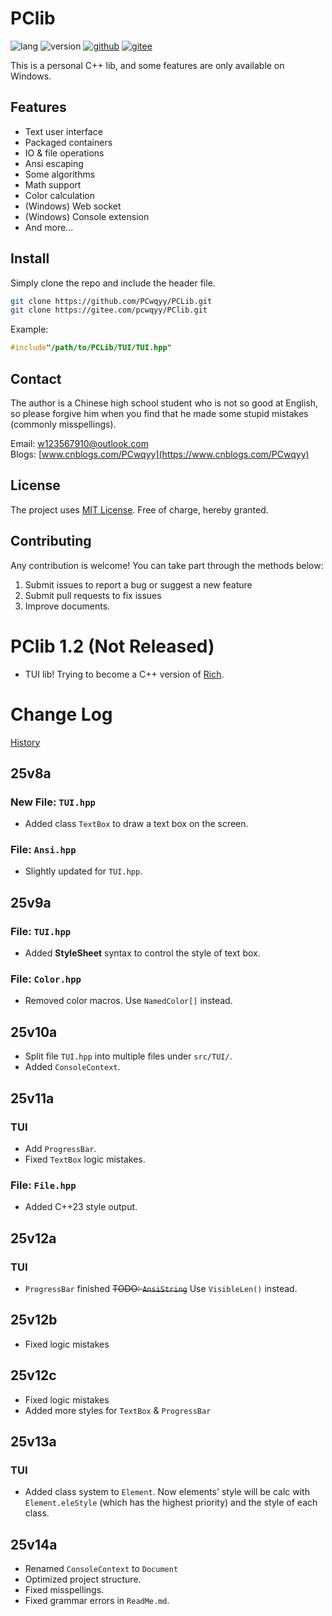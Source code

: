 # PClib

![lang](https://img.shields.io/badge/Standard-C++23-yellow?logo=cplusplus)
![version](https://img.shields.io/badge/Version-25v12c-blueviolet)
[![github](https://img.shields.io/badge/Github-PClib-blue?&logo=github
)](https://github.com/PCwqyy/PCLib)
[![gitee](https://img.shields.io/badge/Gitee-PClib-red?logo=gitee&color=%23C71D23
)](https://gitee.com/pcwqyy/PClib)

This is a personal C++ lib, and some features are only available on Windows.

## Features
- Text user interface
- Packaged containers
- IO & file operations
- Ansi escaping
- Some algorithms
- Math support
- Color calculation
- (Windows) Web socket
- (Windows) Console extension
- And more...

## Install
Simply clone the repo and include the header file.

```bash
git clone https://github.com/PCwqyy/PCLib.git
git clone https://gitee.com/pcwqyy/PClib.git
```

Example:

```cpp
#include"/path/to/PCLib/TUI/TUI.hpp"
```

## Contact
The author is a Chinese high school student who is not so good at English, so please forgive him when you find that he made some stupid mistakes (commonly misspellings).

Email: w123567910@outlook.com  
Blogs: [www.cnblogs.com/PCwqyy](https://www.cnblogs.com/PCwqyy)

## License
The project uses [MIT License](https://opensource.org/licenses/MIT). Free  of charge, hereby granted.

## Contributing
Any contribution is welcome! You can take part through the methods below:
1. Submit issues to report a bug or suggest a new feature
2. Submit pull requests to fix issues
3. Improve documents.

# PClib 1.2 (Not Released)
- TUI lib! Trying to become a C++ version of [Rich](https://github.com/Textualize/rich).

# Change Log
[History](https://github.com/PCwqyy/PCLib/tree/Dev/ChangeLogHistory.md)

## 25v8a
### New File: `TUI.hpp`
- Added class `TextBox` to draw a text box on the screen.
### File: `Ansi.hpp`
- Slightly updated for `TUI.hpp`.
## 25v9a
### File: `TUI.hpp`
- Added **StyleSheet** syntax to control the style of text box.
### File: `Color.hpp`
- Removed color macros. Use `NamedColor[]` instead.
## 25v10a
- Split file `TUI.hpp` into multiple files under `src/TUI/`.
- Added `ConsoleContext`.
## 25v11a
### TUI
- Add `ProgressBar`.
- Fixed `TextBox` logic mistakes.
### File: `File.hpp`
- Added C++23 style output.
## 25v12a
### TUI
- `ProgressBar` finished
~~TODO: `AnsiString`~~ Use `VisibleLen()` instead.
## 25v12b
- Fixed logic mistakes
## 25v12c
- Fixed logic mistakes
- Added more styles for `TextBox` & `ProgressBar`
## 25v13a
### TUI
- Added class system to `Element`. Now elements' style will be calc with `Element.eleStyle` (which has the highest priority) and the style of each class.
## 25v14a
- Renamed `ConsoleContext` to `Document`
- Optimized project structure.
- Fixed misspellings.
- Fixed grammar errors in `ReadMe.md`.